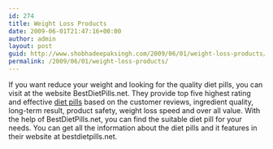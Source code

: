 ```yaml
---
id: 274
title: Weight Loss Products
date: 2009-06-01T21:47:16+00:00
author: admin
layout: post
guid: http://www.shobhadeepaksingh.com/2009/06/01/weight-loss-products/
permalink: /2009/06/01/weight-loss-products/
---
```

If you want reduce your weight and looking for the quality diet pills, you can visit at the website BestDietPills.net. They provide top five highest rating and effective [diet pills](http://bestdietpills.net/) based on the customer reviews, ingredient quality, long-term result, product safety, weight loss speed and over all value. With the help of BestDietPills.net, you can find the suitable diet pill for your needs. You can get all the information about the diet pills and it features in their website at bestdietpills.net.
